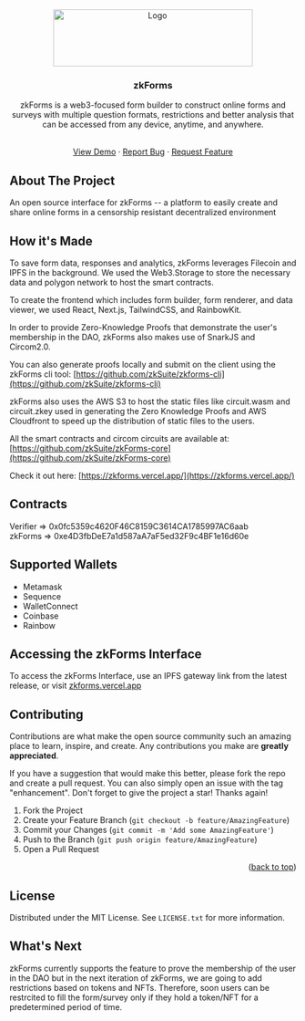 <div align="center">
  <img src="https://github.com/zkSuite/zkforms-frontend/blob/main/public/static/logo.png" alt="Logo" width="350" height="100">
  
  <h3 align="center">zkForms</h3>

  <p align="center">
zkForms is a web3-focused form builder to construct online forms and surveys with multiple question formats, restrictions and better analysis that can be accessed from any device, anytime, and anywhere.
  </p>
    <br />
    <a href="https://zkforms.vercel.app/">View Demo</a>
    ·
    <a href="https://github.com/zkSuite/zkforms-frontend/issues">Report Bug</a>
    ·
    <a href="https://github.com/zkSuite/zkforms-frontend/issues">Request Feature</a>
  </p>
</div>
  
## About The Project
An open source interface for zkForms -- a platform to easily create and share online forms in a censorship resistant decentralized environment

## How it's Made

To save form data, responses and analytics, zkForms leverages Filecoin and IPFS in the background. We used the Web3.Storage to store the necessary data and polygon network to host the smart contracts.

To create the frontend which includes form builder, form renderer, and data viewer, we used React, Next.js, TailwindCSS, and RainbowKit.

In order to provide Zero-Knowledge Proofs that demonstrate the user's membership in the DAO, zkForms also makes use of SnarkJS and Circom2.0.

You can also generate proofs locally and submit on the client using the zkForms cli tool: [https://github.com/zkSuite/zkforms-cli](https://github.com/zkSuite/zkforms-cli)

zkForms also uses the AWS S3 to host the static files like circuit.wasm and circuit.zkey used in generating the Zero Knowledge Proofs and AWS Cloudfront to speed up the distribution of static files to the users.

All the smart contracts and circom circuits are available at: [https://github.com/zkSuite/zkForms-core](https://github.com/zkSuite/zkForms-core)

Check it out here: [https://zkforms.vercel.app/](https://zkforms.vercel.app/)

## Contracts

Verifier => 0x0fc5359c4620F46C8159C3614CA1785997AC6aab<br/>
zkForms => 0xe4D3fbDeE7a1d587aA7aF5ed32F9c4BF1e16d60e

## Supported Wallets

<ul>
  <li>Metamask</li>
  <li>Sequence</li>
  <li>WalletConnect</li>
  <li>Coinbase</li>
  <li>Rainbow</li>
</ul>

## Accessing the zkForms Interface

To access the zkForms Interface, use an IPFS gateway link from the latest release, or visit [zkforms.vercel.app](https://zkforms.vercel.app/)

## Contributing

Contributions are what make the open source community such an amazing place to learn, inspire, and create. Any contributions you make are **greatly appreciated**.

If you have a suggestion that would make this better, please fork the repo and create a pull request. You can also simply open an issue with the tag "enhancement".
Don't forget to give the project a star! Thanks again!

1. Fork the Project
2. Create your Feature Branch (`git checkout -b feature/AmazingFeature`)
3. Commit your Changes (`git commit -m 'Add some AmazingFeature'`)
4. Push to the Branch (`git push origin feature/AmazingFeature`)
5. Open a Pull Request

<p align="right">(<a href="#top">back to top</a>)</p>

## License

Distributed under the MIT License. See `LICENSE.txt` for more information.

## What's Next

zkForms currently supports the feature to prove the membership of the user in the DAO but in the next iteration of zkForms, we are going to add restrictions based on tokens and NFTs. Therefore, soon users can be restrcited to fill the form/survey only if they hold a token/NFT for a predetermined period of time.
